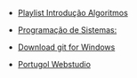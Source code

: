 + [Playlist Introdução Algoritmos](https://www.youtube.com/watch?v=HtSuA80QTyo&list=PLUl4u3cNGP61Oq3tWYp6V_F-5jb5L2iHb)

+ [Programação de Sistemas:](https://www.dca.fee.unicamp.br/cursos/EA876/apostila/HTML/)

+ [Download git for Windows](https://git-scm.com/download/win)

+ [Portugol Webstudio](https://dgadelha.github.io/Portugol-Webstudio/)

  

  

  
